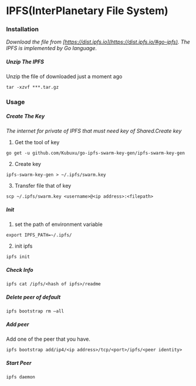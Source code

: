 # IPFS(InterPlanetary File System)

### Installation
*Download the file from [https://dist.ipfs.io](https://dist.ipfs.io/#go-ipfs). The IPFS is implemented by Go language.*

##### Unzip The IPFS

Unzip the file of downloaded just a moment ago

```
tar -xzvf ***.tar.gz
```
### Usage

##### Create The Key 

*The internet for private of IPFS that must need key of Shared.Create key*  

1. Get the tool of key
```
go get -u github.com/Kubuxu/go-ipfs-swarm-key-gen/ipfs-swarm-key-gen
```

2. Create key  

```
ipfs-swarm-key-gen > ~/.ipfs/swarm.key
```

3. Transfer file that of key  

```
scp ~/.ipfs/swarm.key <username>@<ip address>:<filepath>
```

##### Init  

1. set the path of environment variable   
```
export IPFS_PATH=~/.ipfs/

```

2. init ipfs  
```
ipfs init
```

##### Check Info  
```
ipfs cat /ipfs/<hash of ipfs>/readme
```

##### Delete peer of default
```
ipfs bootstrap rm —all
```

##### Add peer  
Add one of the peer that you have.  
```
ipfs bootstrap add/ip4/<ip address>/tcp/<port>/ipfs/<peer identity>
```

##### Start Peer  
```
ipfs daemon
```
